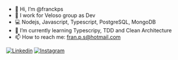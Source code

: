 - 👋 Hi, I’m @franckps
- 🏢 I work for Veloso group as Dev
- 💻 Nodejs, Javascript, Typescript, PostgreSQL, MongoDB
- 🌱 I’m currently learning Typescripy, TDD and Clean Architecture
- 📫 How to reach me: fran.p.s@hotmail.com

[![Linkedin](https://img.shields.io/badge/LinkedIn-0077B5?style=for-the-badge&logo=linkedin&logoColor=white)](https://www.linkedin.com/in/franciscop2s)
[![Instagram](https://img.shields.io/badge/Instagram-E4405F?style=for-the-badge&logo=instagram&logoColor=white)](https://www.instagram.com/franciscop2s)
<!---
franckps/franckps is a ✨ special ✨ repository because its `README.md` (this file) appears on your GitHub profile.
You can click the Preview link to take a look at your changes.
--->

